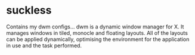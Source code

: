# suckless
Contains my dwm configs... dwm is a dynamic window manager for X. It manages windows in tiled, monocle and floating layouts. All of the layouts can be applied dynamically, optimising the environment for the application in use and the task performed.

